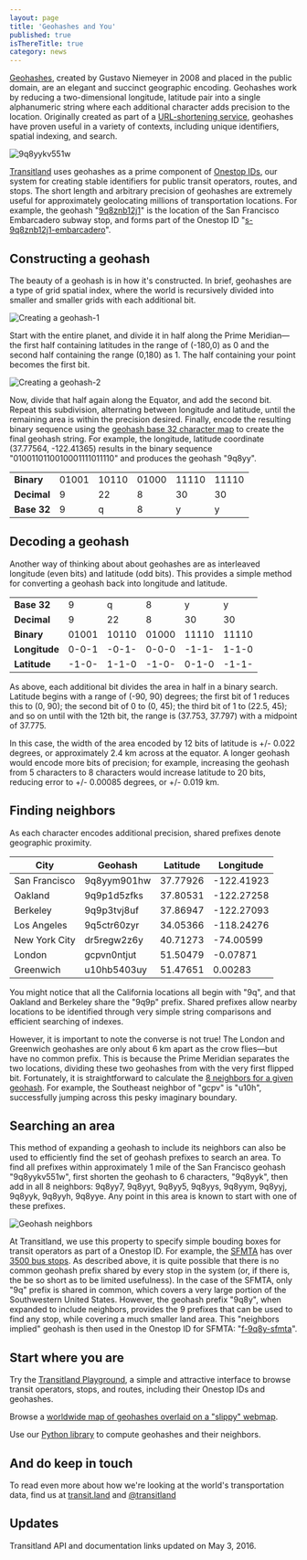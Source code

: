 ```yaml
---
layout: page
title: 'Geohashes and You'
published: true
isThereTitle: true
category: news
---
```


[Geohashes](http://en.wikipedia.org/wiki/Geohash), created by Gustavo Niemeyer in 2008 and placed in the public domain, are an elegant and succinct geographic encoding. Geohashes work by reducing a two-dimensional longitude, latitude pair into a single alphanumeric string where each additional character adds precision to the location. Originally created as part of a [URL-shortening service](http://geohash.org), geohashes have proven useful in a variety of contexts, including unique identifiers, spatial indexing, and search.

![9q8yykv551w](https://www.mapzen.com/assets/images/geohashes-and-you/geohash-blog-header.jpg)

[Transitland](https://transit.land) uses geohashes as a prime component of [Onestop IDs](https://transit.land/documentation/onestop-id-scheme/), our system for creating stable identifiers for public transit operators, routes, and stops. The short length and arbitrary precision of geohashes are extremely useful for approximately geolocating millions of transportation locations. For example, the geohash "[9q8znb12j1](http://geohash.org/9q8znb12j1)" is the location of the San Francisco Embarcadero subway stop, and forms part of the Onestop ID "[s-9q8znb12j1-embarcadero](https://transit.land/api/v1/stops/s-9q8znb12j1-embarcadero)".

<!-- more -->

## Constructing a geohash

The beauty of a geohash is in how it's constructed. In brief, geohashes are a type of grid spatial index, where the world is recursively divided into smaller and smaller grids with each additional bit.

![Creating a geohash-1](https://www.mapzen.com/assets/images/geohashes-and-you/geohash-divide-0.jpg)

Start with the entire planet, and divide it in half along the Prime Meridian&mdash;the first half containing latitudes in the range of (-180,0) as 0 and the second half containing the range (0,180) as 1. The half containing your point becomes the first bit.

![Creating a geohash-2](https://www.mapzen.com/assets/images/geohashes-and-you/geohash-divide-1.jpg)

Now, divide that half again along the Equator, and add the second bit. Repeat this subdivision, alternating between longitude and latitude, until the remaining area is within the precision desired. Finally, encode the resulting binary sequence using the [geohash base 32 character map](http://en.wikipedia.org/wiki/Geohash#Example) to create the final geohash string. For example, the longitude, latitude coordinate (37.77564, -122.41365) results in the binary sequence "0100110110010001111011110" and produces the geohash "9q8yy".

<table class="table">
  <tr>
    <td><strong>Binary</strong></td>
    <td>01001</td>
    <td>10110</td>
    <td>01000</td>
    <td>11110</td>
    <td>11110</td>
  </tr>
  <tr>
    <td><strong>Decimal</strong></td>
    <td>9</td>
    <td>22</td>
    <td>8</td>
    <td>30</td>
    <td>30</td>
  </tr>
  <tr>
    <td><strong>Base 32</strong></td>
    <td>9</td>
    <td>q</td>
    <td>8</td>
    <td>y</td>
    <td>y</td>
  </tr>
</table>

## Decoding a geohash

Another way of thinking about about geohashes are as interleaved longitude (even bits) and latitude (odd bits). This provides a simple method for converting a geohash back into longitude and latitude.

<table class="table">
  <tr>
    <td><strong>Base 32</strong></td>
    <td>9</td>
    <td>q</td>
    <td>8</td>
    <td>y</td>
    <td>y</td>
  </tr>
  <tr>
    <td><strong>Decimal</strong></td>
    <td>9</td>
    <td>22</td>
    <td>8</td>
    <td>30</td>
    <td>30</td>
  </tr>
  <tr>
    <td><strong>Binary</strong></td>
    <td>01001</td>
    <td>10110</td>
    <td>01000</td>
    <td>11110</td>
    <td>11110</td>
  </tr>
  <tr>
    <td><strong>Longitude</strong></td>
    <td>0-0-1</td>
    <td>-0-1-</td>
    <td>0-0-0</td>
    <td>-1-1-</td>
    <td>1-1-0</td>
  </tr>
  <tr>
    <td><strong>Latitude</strong></td>
    <td>-1-0-</td>
    <td>1-1-0</td>
    <td>-1-0-</td>
    <td>0-1-0</td>
    <td>-1-1-</td>
  </tr>
</table>

As above, each additional bit divides the area in half in a binary search. Latitude begins with a range of (-90, 90) degrees; the first bit of 1 reduces this to (0, 90); the second bit of 0 to (0, 45); the third bit of 1 to (22.5, 45); and so on until with the 12th bit, the range is (37.753, 37.797) with a midpoint of 37.775.

In this case, the width of the area encoded by 12 bits of latitude is +/- 0.022 degrees, or approximately 2.4 km across at the equator. A longer geohash would encode more bits of precision; for example, increasing the geohash from 5 characters to 8 characters would increase latitude to 20 bits, reducing error to +/- 0.00085 degrees, or +/- 0.019 km.

## Finding neighbors

As each character encodes additional precision, shared prefixes denote geographic proximity.

<table class="table">
  <thead>
    <tr>
      <th>City</th>
      <th>Geohash</th>
      <th>Latitude</th>
      <th>Longitude</th>
    </tr>
  </thead>
  <tbody>
    <tr>
      <td>San Francisco</td>
      <td>9q8yym901hw</td>
      <td>37.77926</td>
      <td>-122.41923</td>
    </tr>
    <tr>
      <td>Oakland</td>
      <td>9q9p1d5zfks</td>
      <td>37.80531</td>
      <td>-122.27258</td>
    </tr>
    <tr>
      <td>Berkeley</td>
      <td>9q9p3tvj8uf</td>
      <td>37.86947</td>
      <td>-122.27093</td>
    </tr>
    <tr>
      <td>Los Angeles</td>
      <td>9q5ctr60zyr</td>
      <td>34.05366</td>
      <td>-118.24276</td>
    </tr>
    <tr>
      <td>New York City</td>
      <td>dr5regw2z6y</td>
      <td>40.71273</td>
      <td>-74.00599</td>
    </tr>
    <tr>
      <td>London</td>
      <td>gcpvn0ntjut</td>
      <td>51.50479</td>
      <td>-0.07871</td>
    </tr>
    <tr>
      <td>Greenwich</td>
      <td>u10hb5403uy</td>
      <td>51.47651</td>
      <td>0.00283</td>
    </tr>
  </tbody>
</table>

You might notice that all the California locations all begin with "9q", and that Oakland and Berkeley share the "9q9p" prefix. Shared prefixes allow nearby locations to be identified through very simple string comparisons and efficient searching of indexes.

However, it is important to note the converse is not true! The London and Greenwich geohashes are only about 6 km apart as the crow flies&mdash;but have no common prefix. This is because the Prime Meridian separates the two locations, dividing these two geohashes from with the very first flipped bit. Fortunately, it is straightforward to calculate the [8 neighbors for a given geohash](https://github.com/transitland/mapzen-geohash). For example, the Southeast neighbor of "gcpv" is "u10h", successfully jumping across this pesky imaginary boundary.

## Searching an area

This method of expanding a geohash to include its neighbors can also be used to efficiently find the set of geohash prefixes to search an area. To find all prefixes within approximately 1 mile of the San Francisco geohash "9q8yykv551w", first shorten the geohash to 6 characters, "9q8yyk", then add in all 8 neighbors: 9q8yy7, 9q8yyt, 9q8yy5, 9q8yys, 9q8yym, 9q8yyj, 9q8yyk, 9q8yyh, 9q8yye. Any point in this area is known to start with one of these prefixes.

![Geohash neighbors](https://www.mapzen.com/assets/images/geohashes-and-you/geohash-neighbors.jpg)

At Transitland, we use this property to specify simple bouding boxes for transit operators as part of a Onestop ID. For example, the [SFMTA](http://www.sfmta.com/) has over [3500 bus stops](https://transit.land/api/v1/stops?servedBy=o-9q8y-sfmta). As described above, it is quite possible that there is no common geohash prefix shared by every stop in the system (or, if there is, the be so short as to be limited usefulness). In the case of the SFMTA, only "9q" prefix is shared in common, which covers a very large portion of the Southwestern United States. However, the geohash prefix "9q8y", when expanded to include neighbors, provides the 9 prefixes that can be used to find any stop, while covering a much smaller land area. This "neighbors implied" geohash is then used in the Onestop ID for SFMTA: "[f-9q8y-sfmta](https://transit.land/api/v1/operators?onestop_id=o-9q8y-sfmta)".

## Start where you are

Try the [Transitland Playground](/news/2015/06/05/welcome-to-the-transitland-playground.html), a simple and attractive interface to browse transit operators, stops, and routes, including their Onestop IDs and geohashes.

Browse a [worldwide map of geohashes overlaid on a "slippy" webmap](http://missinglink.github.io/leaflet-spatial-prefix-tree/).

Use our [Python library](https://github.com/transitland/mapzen-geohash) to compute geohashes and their neighbors.

## And do keep in touch

To read even more about how we're looking at the world's transportation data, find us at [transit.land](https://transit.land) and [@transitland](https://twitter.com/transitland)

## Updates

Transitland API and documentation links updated on May 3, 2016.
